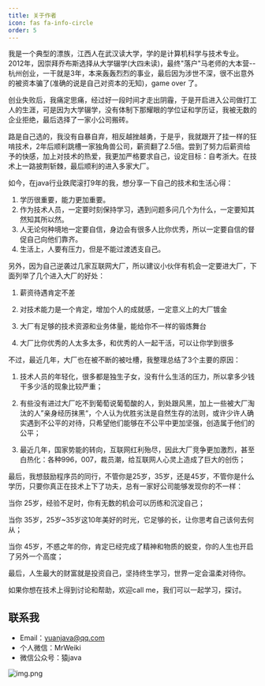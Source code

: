 ```yaml
---
title: 关于作者
icon: fas fa-info-circle
order: 5
---
```


我是一个典型的漂族，江西人在武汉读大学，学的是计算机科学与技术专业。2012年，因崇拜乔布斯选择从大学辍学(大四未读)，最终"落户"马老师的大本营--杭州创业，一干就是3年，本来轰轰烈烈的事业，最后因为涉世不深，很不出意外的被资本骗了(准确的说是自己对资本的无知)，game over 了。

创业失败后，我痛定思痛，经过好一段时间才走出阴霾，于是开启进入公司做打工人的生涯，可是因为大学辍学，没有体制下那耀眼的学位证和学历证，我被无数的企业拒绝，最后选择了一家小公司搬砖。

路是自己选的，我没有自暴自弃，相反越挫越勇，于是乎，我就跟开了挂一样的狂啃技术，2年后顺利跳槽一家独角兽公司，薪资翻了2.5倍。尝到了努力后薪资给予的快感，加上对技术的热爱，我更加严格要求自己，设定目标：自考浙大。在技术上一路披荆斩棘，最后顺利的进入多家大厂。

如今，在java行业跌爬滚打9年的我，想分享一下自己的技术和生活心得：

1. 学历很重要，能力更加重要。
2. 作为技术人员，一定要时刻保持学习，遇到问题多问几个为什么，一定要知其然知其所以然。
3. 人无论何种境地一定要自信，身边会有很多人比你优秀，所以一定要自信的督促自己向他们靠齐。
4. 生活上，人要有压力，但是不能过渡透支自己。


另外，因为自己逆袭过几家互联网大厂，所以建议小伙伴有机会一定要进大厂，下面列举了几个进入大厂的好处：

1. 薪资待遇肯定不差

2. 对技术能力是一个肯定，增加个人的成就感，一定意义上的大厂镀金

3. 大厂有足够的技术资源和业务体量，能给你不一样的锻炼舞台

4. 大厂比你优秀的人太多太多，和优秀的人一起干活，可以让你学到很多


不过，最近几年，大厂也在被不断的被吐槽，我整理总结了3个主要的原因：

1. 技术人员的年轻化，很多都是独生子女，没有什么生活的压力，所以拿多少钱干多少活的现象比较严重；

2. 有些没有进过大厂吃不到葡萄说葡萄酸的人，到处跟风黑，加上一些被大厂淘汰的人”亲身经历抹黑“，个人认为优胜劣汰是自然生存的法则，或许少许人确实遇到不公平的对待，只希望他们能够在不公平中更加坚强，创造属于他们的公平；

3. 最近几年，国家势能的转向，互联网红利殆尽，因此大厂竞争更加激烈，甚至白热化：各种996，007，裁员潮，给互联网人心灵上造成了巨大的创伤；


最后，我想鼓励程序员的同行，不管你是25岁，35岁，还是45岁，不管你是什么学历，只要你真正在技术上下了功夫，总有一家好公司能够发现你的不一样：

当你 25岁，经验不足时，你有无数的机会可以历练和沉淀自己；

当你 35岁，25岁~35岁这10年美好的时光，它足够的长，让你思考自己该何去何从；

当你 45岁，不惑之年的你，肯定已经完成了精神和物质的蜕变，你的人生也开启了另外一个高度；

最后，人生最大的财富就是投资自己，坚持终生学习，世界一定会温柔对待你。

如果你想在技术上得到讨论和帮助，欢迎call me，我们可以一起学习，探讨。


## 联系我
- Email：yuanjava@qq.com
- 个人微信：MrWeiki
- 微信公众号：猿java

![img.png](https://www.yuanjava.cn/assets/img/pub.jpg)
